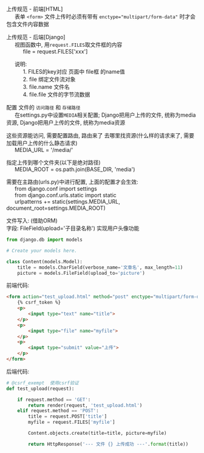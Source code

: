 

上传规范 - 前端[HTML]  
&ensp; &ensp; 表单 `<form>` 文件上传时必须有带有 `enctype="multipart/form-data"` 时才会包含文件内容数据  

上传规范 - 后端[Django]  
&ensp; &ensp; 视图函数中, 用`request.FILES`取文件框的内容  
&ensp; &ensp; &ensp; &ensp; file = request.FILES['xxx']  

&ensp; &ensp; 说明:  
&ensp; &ensp; &ensp; &ensp; 1. FILES的key对应 页面中 file框 的name值  
&ensp; &ensp; &ensp; &ensp; 2. file 绑定文件流对象  
&ensp; &ensp; &ensp; &ensp; 3. file.name 文件名  
&ensp; &ensp; &ensp; &ensp; 4. file.file 文件的字节流数据  
    
配置 文件的 `访问路径` 和 `存储路径`  
&ensp; &ensp; 在settings.py中设置`MEDIA`相关配置; Django把用户上传的文件, 统称为media资源, Django把用户上传的文件, 统称为media资源  

这些资源能访问, 需要配置路由, 路由来了 去哪里找资源(什么样的请求来了, 需要加载用户上传的什么静态请求)  
&ensp; &ensp; MEDIA_URL = '/media/'  

指定上传到哪个文件夹(以下是绝对路径)  
&ensp; &ensp; MEDIA_ROOT = os.path.join(BASE_DIR, 'media')  

  
需要在主路由(urls.py)中进行配置, 上面的配置才会生效:  
&ensp; &ensp; from django.conf import settings  
&ensp; &ensp; from django.conf.urls.static import static  
&ensp; &ensp; urlpatterns += static(settings.MEDIA_URL, document_root=settings.MEDIA_ROOT)  
  

文件写入: (借助ORM)  
	字段: FileField(upload='子目录名称') 实现用户头像功能  
  ``` python
  from django.db import models

  # Create your models here.

  class Content(models.Model):
      title = models.CharField(verbose_name='文章名', max_length=11)
      picture = models.FileField(upload_to='picture')
  ```
  
前端代码:
``` html
<form action="test_upload.html" method="post" enctype="multipart/form-data">
    {% csrf_token %}
    <p>
        <input type="text" name="title">
    </p>
    <p>
        <input type="file" name="myfile">
    </p>
    <p>
        <input type="submit" value="上传">
    </p>
</form>
```

后端代码:
``` python
# @csrf_exempt  使用csrf验证
def test_upload(request):

    if request.method == 'GET':
        return render(request, 'test_upload.html')
    elif request.method == 'POST':
        title = request.POST['title']
        myfile = request.FILES['myfile']

        Content.objects.create(title=title, picture=myfile)

        return HttpResponse('--- 文件 {} 上传成功 ---'.format(title))
```
